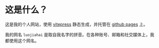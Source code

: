 # 这是什么？

这是我的个人网站，使用 [vitepress](https://vitepress.dev/) 静态生成，并托管在 [github pages](https://docs.github.com/en/pages) 上。

我的网名 `luojiahai` 是取自我名字的拼音。在各种账号、邮箱和社交媒体上，我都使用这个网名。
